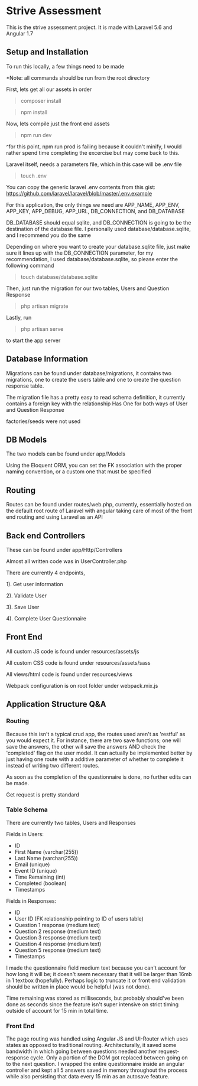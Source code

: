 # Strive Assessment
This is the strive assessment project. It is made with Laravel 5.6 and Angular 1.7
## Setup and Installation
To run this locally, a few things need to be made

*Note: all commands should be run from the root directory 

First, lets get all our assets in order
> composer install

> npm install

Now, lets compile just the front end assets

> npm run dev

^for this point, npm run prod is failing because it couldn't minify, I would rather spend time completing the excercise but may come back to this.

Laravel itself, needs a parameters file, which in this case will be .env file
> touch .env

You can copy the generic laravel .env contents from this gist: https://github.com/laravel/laravel/blob/master/.env.example

For this application, the only things we need are APP_NAME, APP_ENV, APP_KEY, APP_DEBUG, APP_URL, DB_CONNECTION, and DB_DATABASE

DB_DATABASE should equal sqlite, and DB_CONNECTION is going to be the destination of the database file. I personally used database/database.sqlite, and I recommend you do the same

Depending on where you want to create your database.sqlite file, just make sure it lines up with the DB_CONNECTION parameter, for my recommendation, I used database/database.sqlite, so please enter the following command
> touch database/database.sqlite

Then, just run the migration for our two tables, Users and Question Response
> php artisan migrate

Lastly, run
> php artisan serve

to start the app server

## Database Information
Migrations can be found under database/migrations, it contains two migrations, one to create the users table and one to create the question response table.

The migration file has a pretty easy to read schema definition, it currently contains a foreign key with the relationship Has One for both ways of User and Question Response



factories/seeds were not used

## DB Models
The two models can be found under app/Models

Using the Eloquent ORM, you can set the FK association with the proper naming convention, or a custom one that must be specified

## Routing
Routes can be found under routes/web.php, currently, essentially hosted on the default root route of Laravel with angular taking care of most of the front end routing and using Laravel as an API

## Back end Controllers
These can be found under app/Http/Controllers

Almost all written code was in UserController.php

There are currently 4 endpoints,
 
1). Get user information

2). Validate User

3). Save User

4). Complete User Questionnaire 

## Front End
All custom JS code is found under resources/assets/js

All custom CSS code is found under resources/assets/sass

All views/html code is found under resources/views

Webpack configuration is on root folder under webpack.mix.js

## Application Structure Q&A
### Routing
Because this isn't a typical crud app, the routes used aren't as 'restful' as you would expect it. For instance, there are two save functions; one will save the answers, the other will save the answers AND check the 'completed' flag on the user model. It can actually be implemented better by just having one route with a additive parameter of whether to complete it instead of writing two different routes.

As soon as the completion of the questionnaire is done, no further edits can be made.

Get request is pretty standard

### Table Schema
There are currently two tables, Users and Responses

Fields in Users: 
- ID
- First Name (varchar(255))
- Last Name (varchar(255))
- Email (unique)
- Event ID (unique)
- Time Remaining (int)
- Completed (boolean)
- Timestamps

Fields in Responses:
- ID
- User ID (FK relationship pointing to ID of users table)
- Question 1 response (medium text)
- Question 2 response (medium text)
- Question 3 response (medium text)
- Question 4 response (medium text)
- Question 5 response (medium text)
- Timestamps

I made the questionnaire field medium text because you can't account for how long it will be; it doesn't seem necessary that it will be larger than 16mb in 1 textbox (hopefully). Perhaps logic to truncate it or front end validation should be written in place would be helpful (was not done).

Time remaining was stored as milliseconds, but probably should've been done as seconds since the feature isn't super intensive on strict timing outside of account for 15 min in total time.

### Front End
The page routing was handled using Angular JS and UI-Router which uses states as opposed to traditional routing. Architecturally, it saved some bandwidth in which going between questions needed another request-response cycle. Only a portion of the DOM got replaced between going on to the next question. I wrapped the entire questionnaire inside an angular controller and kept all 5 answers saved in memory throughout the process while also persisting that data every 15 min as an autosave feature. 